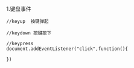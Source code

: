 1.键盘事件

	//keyup  按键弹起
	
	//keydown 按键按下
	
	//keypress
	document.addEventListener("click",function(){
		
	})